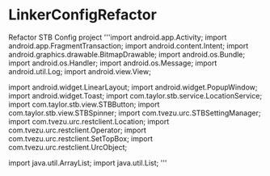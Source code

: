 LinkerConfigRefactor
====================

Refactor STB Config project
'''import android.app.Activity;
   import android.app.FragmentTransaction;
   import android.content.Intent;
   import android.graphics.drawable.BitmapDrawable;
   import android.os.Bundle;
   import android.os.Handler;
   import android.os.Message;
   import android.util.Log;
   import android.view.View;
   
   import android.widget.LinearLayout;
   import android.widget.PopupWindow;
   import android.widget.Toast;
   import com.taylor.stb.service.LocationService;
   import com.taylor.stb.view.STBButton;
   import com.taylor.stb.view.STBSpinner;
   import com.tvezu.urc.STBSettingManager;
   import com.tvezu.urc.restclient.Location;
   import com.tvezu.urc.restclient.Operator;
   import com.tvezu.urc.restclient.SetTopBox;
   import com.tvezu.urc.restclient.UrcObject;
   
   import java.util.ArrayList;
   import java.util.List;
'''